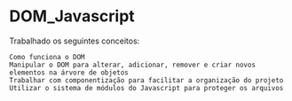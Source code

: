 # DOM_Javascript
Trabalhado os seguintes conceitos:



    Como funciona o DOM
    Manipular o DOM para alterar, adicionar, remover e criar novos elementos na árvore de objetos
    Trabalhar com componentização para facilitar a organização do projeto
    Utilizar o sistema de módulos do Javascript para proteger os arquivos

